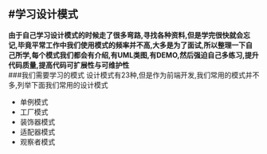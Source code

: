#学习设计模式
------------------------------
**由于自己学习设计模式的时候走了很多弯路,寻找各种资料,但是学完很快就会忘记,毕竟平常工作中我们使用模式的频率并不高,大多是为了面试,所以整理一下自己所学,每个模式我们都会有介绍,有UML类图,有DEMO,然后强迫自己多练习,提升代码质量,提高代码可扩展性与可维护性**
<br/>
###我们需要学习的模式
设计模式有23种,但是作为前端开发,我们常用的模式并不多,列举下面我们常用的设计模式


* 单例模式
* 工厂模式
* 装饰器模式
* 适配器模式
* 观察者模式
    